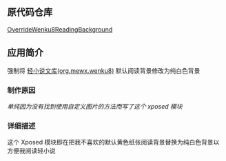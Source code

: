 ## 原代码仓库

[OverrideWenku8ReadingBackground](https://github.com/Z-Siqi/OverrideWenku8ReadingBackground)

## 应用简介

强制将 [轻小说文库(org.mewx.wenku8)](https://github.com/MewX/light-novel-library_Wenku8_Android) 默认阅读背景修改为纯白色背景

### 制作原因
*单纯因为没有找到使用自定义图片的方法而写了这个 xposed 模块*

### 详细描述
这个 Xposed 模块即在把我不喜欢的默认黄色纸张阅读背景替换为纯白色背景以方便我阅读轻小说
